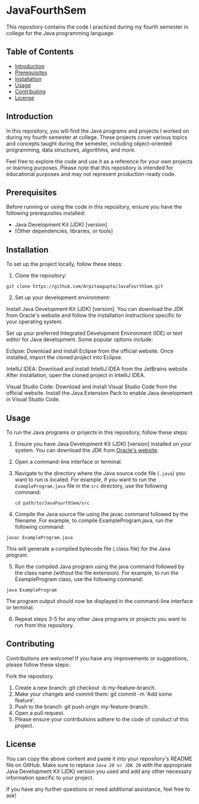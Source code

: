 # JavaFourthSem

This repository contains the code I practiced during my fourth semester in college for the Java programming language.

## Table of Contents

- [Introduction](#introduction)
- [Prerequisites](#prerequisites)
- [Installation](#installation)
- [Usage](#usage)
- [Contributing](#contributing)
- [License](#license)

## Introduction

In this repository, you will find the Java programs and projects I worked on during my fourth semester at college. These projects cover various topics and concepts taught during the semester, including object-oriented programming, data structures, algorithms, and more.

Feel free to explore the code and use it as a reference for your own projects or learning purposes. Please note that this repository is intended for educational purposes and may not represent production-ready code.

## Prerequisites

Before running or using the code in this repository, ensure you have the following prerequisites installed:

- Java Development Kit (JDK) [version]
- [Other dependencies, libraries, or tools]

## Installation

To set up the project locally, follow these steps:

1. Clone the repository:

```shell
git clone https://github.com/Arpitaagupta/JavaFourthSem.git
```

2. Set up your development environment:

Install Java Development Kit (JDK) [version]. You can download the JDK from Oracle's website and follow the installation instructions specific to your operating system.

Set up your preferred Integrated Development Environment (IDE) or text editor for Java development. Some popular options include:

Eclipse: Download and install Eclipse from the official website. Once installed, import the cloned project into Eclipse.

IntelliJ IDEA: Download and install IntelliJ IDEA from the JetBrains website. After installation, open the cloned project in IntelliJ IDEA.

Visual Studio Code: Download and install Visual Studio Code from the official website. Install the Java Extension Pack to enable Java development in Visual Studio Code.

## Usage

To run the Java programs or projects in this repository, follow these steps:

1. Ensure you have Java Development Kit (JDK) [version] installed on your system. You can download the JDK from [Oracle's website](https://www.oracle.com/java/technologies/javase-jdk[version]-downloads.html).

2. Open a command-line interface or terminal.

3. Navigate to the directory where the Java source code file (`.java`) you want to run is located. For example, if you want to run the `ExampleProgram.java` file in the `src` directory, use the following command:

   ```shell
   cd path/to/JavaFourthSem/src
4. Compile the Java source file using the javac command followed by the filename. For example, to compile ExampleProgram.java, run the following command:
```shell
javac ExampleProgram.java
```
This will generate a compiled bytecode file (.class file) for the Java program.

5. Run the compiled Java program using the java command followed by the class name (without the file extension). For example, to run the ExampleProgram class, use the following command:
```shell
java ExampleProgram
```
The program output should now be displayed in the command-line interface or terminal.

6. Repeat steps 3-5 for any other Java programs or projects you want to run from this repository.

## Contributing
Contributions are welcome! If you have any improvements or suggestions, please follow these steps:

Fork the repository.
1. Create a new branch: git checkout -b my-feature-branch.
2. Make your changes and commit them: git commit -m 'Add some feature'.
3. Push to the branch: git push origin my-feature-branch.
4. Open a pull request.
5. Please ensure your contributions adhere to the code of conduct of this project.

## License

You can copy the above content and paste it into your repository's README file on GitHub. Make sure to replace `Java 20 or JDK 20` with the appropriate Java Development Kit (JDK) version you used and add any other necessary information specific to your project.

If you have any further questions or need additional assistance, feel free to ask!


